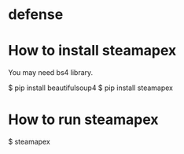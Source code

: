# defense

# How to install steamapex
You may need bs4 library.

$ pip install beautifulsoup4
$ pip install steamapex

# How to run steamapex

$ steamapex
